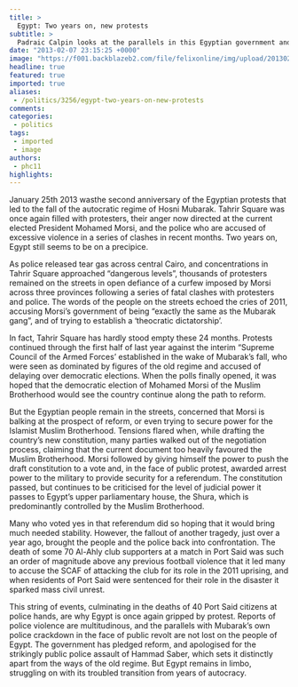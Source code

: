 ```yaml
---
title: >
  Egypt: Two years on, new protests
subtitle: >
  Padraic Calpin looks at the parallels in this Egyptian government and the last
date: "2013-02-07 23:15:25 +0000"
image: "https://f001.backblazeb2.com/file/felixonline/img/upload/201302072315-tna08-mideast-egypt-.jpeg10-1280x960.jpg"
headline: true
featured: true
imported: true
aliases:
 - /politics/3256/egypt-two-years-on-new-protests
comments:
categories:
 - politics
tags:
 - imported
 - image
authors:
 - phc11
highlights:
---
```


January 25th 2013 wasthe second anniversary of the Egyptian protests that led to the fall of the autocratic regime of Hosni Mubarak. Tahrir Square was once again filled with protesters, their anger now directed at the current elected President Mohamed Morsi, and the police who are accused of excessive violence in a series of clashes in recent months. Two years on, Egypt still seems to be on a precipice.

As police released tear gas across central Cairo, and concentrations in Tahrir Square approached “dangerous levels”, thousands of protesters remained on the streets in open defiance of a curfew imposed by Morsi across three provinces following a series of fatal clashes with protesters and police. The words of the people on the streets echoed the cries of 2011, accusing Morsi’s government of being “exactly the same as the Mubarak gang”, and of trying to establish a ‘theocratic dictatorship’.

In fact, Tahrir Square has hardly stood empty these 24 months. Protests continued through the first half of last year against the interim “Supreme Council of the Armed Forces’ established in the wake of Mubarak’s fall, who were seen as dominated by figures of the old regime and accused of delaying over democratic elections. When the polls finally opened, it was hoped that the democratic election of Mohamed Morsi of the Muslim Brotherhood would see the country continue along the path to reform.

But the Egyptian people remain in the streets, concerned that Morsi is balking at the prospect of reform, or even trying to secure power for the Islamist Muslim Brotherhood. Tensions flared when, while drafting the country’s new constitution, many parties walked out of the negotiation process, claiming that the current document too heavily favoured the Muslim Brotherhood. Morsi followed by giving himself the power to push the draft constitution to a vote and, in the face of public protest, awarded arrest power to the military to provide security for a referendum. The constitution passed, but continues to be criticised for the level of judicial power it passes to Egypt’s upper parliamentary house, the Shura, which is predominantly controlled by the Muslim Brotherhood.

Many who voted yes in that referendum did so hoping that it would bring much needed stability. However, the fallout of another tragedy, just over a year ago, brought the people and the police back into confrontation. The death of some 70 Al-Ahly club supporters at a match in Port Said was such an order of magnitude above any previous football violence that it led many to accuse the SCAF of attacking the club for its role in the 2011 uprising, and when residents of Port Said were sentenced for their role in the disaster it sparked mass civil unrest.

This string of events, culminating in the deaths of 40 Port Said citizens at police hands, are why Egypt is once again gripped by protest. Reports of police violence are multitudinous, and the parallels with Mubarak’s own police crackdown in the face of public revolt are not lost on the people of Egypt. The government has pledged reform, and apologised for the strikingly public police assault of Hammad Saber, which sets it distinctly apart from the ways of the old regime. But Egypt remains in limbo, struggling on with its troubled transition from years of autocracy.
